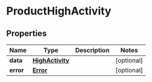 

# ProductHighActivity


## Properties

| Name | Type | Description | Notes |
|------------ | ------------- | ------------- | -------------|
|**data** | [**HighActivity**](HighActivity.md) |  |  [optional] |
|**error** | [**Error**](Error.md) |  |  [optional] |



